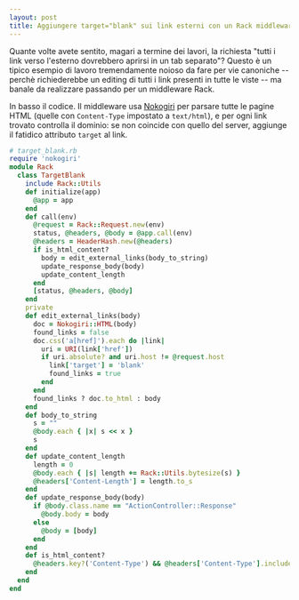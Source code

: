 ```yaml
---
layout: post
title: Aggiungere target="blank" sui link esterni con un Rack middleware
---
```


Quante volte avete sentito, magari a termine dei lavori, la richiesta "tutti i link verso l'esterno dovrebbero aprirsi in un tab separato"? Questo è un tipico esempio di lavoro tremendamente noioso da fare per vie canoniche -- perchè richiederebbe un editing di tutti i link presenti in tutte le viste -- ma banale da realizzare passando per un middleware Rack.

In basso il codice. Il middleware usa [Nokogiri](http://nokogiri.org) per parsare tutte le pagine HTML (quelle con `Content-Type` impostato a `text/html`), e per ogni link trovato controlla il dominio: se non coincide con quello del server, aggiunge il fatidico attributo `target` al link.

```ruby
# target_blank.rb
require 'nokogiri'
module Rack
  class TargetBlank
    include Rack::Utils
    def initialize(app)
      @app = app
    end
    def call(env)
      @request = Rack::Request.new(env)
      status, @headers, @body = @app.call(env)
      @headers = HeaderHash.new(@headers)
      if is_html_content?
        body = edit_external_links(body_to_string)
        update_response_body(body)
        update_content_length
      end
      [status, @headers, @body]
    end
    private
    def edit_external_links(body)
      doc = Nokogiri::HTML(body)
      found_links = false
      doc.css('a[href]').each do |link|
        uri = URI(link['href'])
        if uri.absolute? and uri.host != @request.host
          link['target'] = 'blank'
          found_links = true
        end
      end
      found_links ? doc.to_html : body
    end
    def body_to_string
      s = ""
      @body.each { |x| s << x }
      s
    end
    def update_content_length
      length = 0
      @body.each { |s| length += Rack::Utils.bytesize(s) }
      @headers['Content-Length'] = length.to_s
    end
    def update_response_body(body)
      if @body.class.name == "ActionController::Response"
        @body.body = body
      else
        @body = [body]
      end
    end
    def is_html_content?
      @headers.key?('Content-Type') && @headers['Content-Type'].include?('text/html')
    end
  end
end
```
